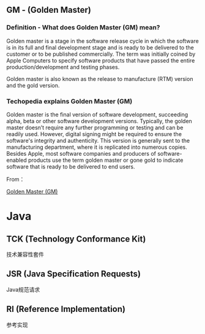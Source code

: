 ## GM - (Golden Master)

### Definition - What does Golden Master (GM) mean?

Golden master is a stage in the software release cycle in which the software is in its full and final development stage and is ready to be delivered to the customer or to be published commercially. The term was initially coined by Apple Computers to specify software products that have passed the entire production/development and testing phases.

Golden master is also known as the release to manufacture (RTM) version and the gold version.

### Techopedia explains Golden Master (GM)

Golden master is the final version of software development, succeeding alpha, beta or other software development versions. Typically, the golden master doesn’t require any further programming or testing and can be readily used. However, digital signing might be required to ensure the software's integrity and authenticity. This version is generally sent to the manufacturing department, where it is replicated into numerous copies. Besides Apple, most software companies and producers of software-enabled products use the term golden master or gone gold to indicate software that is ready to be delivered to end users.

From： 

[Golden Master (GM)](https://www.techopedia.com/definition/5434/golden-master-gm)

# Java

## TCK (Technology Conformance Kit)

技术兼容性套件

## JSR (Java Specification Requests)

Java规范请求

## RI (Reference Implementation)

参考实现

